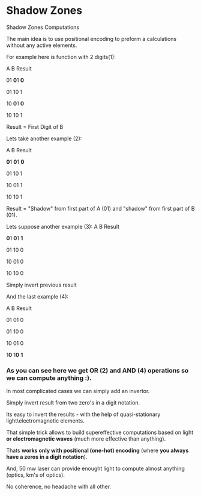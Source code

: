 # Shadow Zones
Shadow Zones Computations

The main idea is to use positional encoding to preform a calculations without any active elements.

For example here is function with 2 digits(1):

A B   Result

01 **0**1  **0**

01 10  1

10 **0**1  **0**

10 10  1

Result = First Digit of B


Lets take another example (2):

A B   Result

**0**1 **0**1  **0**

01 10  1

10 01  1

10 10  1

Result = "Shadow" from first part of A (01) and "shadow" from first part of B (01).


Lets suppose another example (3):
A B   Result

**0**1 **0**1  **1**

01 10  0

10 01  0

10 10  0

Simply invert previous result



And the last example (4):

A B   Result

01 01  0

01 10  0

10 01  0

1**0** 1**0**  **1**


### As you can see here we get **OR** (2) and **AND** (4) operations so we can compute anything :).
In most complicated cases we can simply add an invertor.

Simply invert result from two zero's in a digit notation.


Its easy to invert the results - with the help of quasi-stationary light\electromagnetic elements.

That simple trick allows to build supereffective computations based on light **or electromagnetic waves** (much more effective than anything).

Thats **works only with positional (one-hot) encoding** (where **you always have a zeros in a digit notation**).

And, 50 mw laser can provide enought light to compute almost anything (optics, km's of optics). 

No coherence, no headache with all other.
